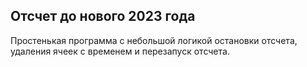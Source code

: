 ## Отсчет до нового 2023 года
Простенькая программа с небольшой логикой остановки отсчета, удаления ячеек с временем и перезапуск отсчета.
